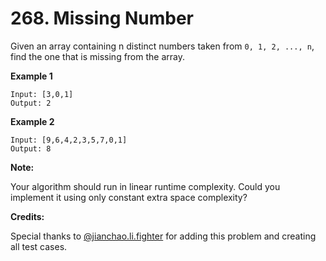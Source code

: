 # 268. Missing Number

Given an array containing n distinct numbers taken from `0, 1, 2, ..., n`, find the one that is missing from the array.

**Example 1**
    
    Input: [3,0,1]
    Output: 2

**Example 2**
    
    Input: [9,6,4,2,3,5,7,0,1]
    Output: 8


**Note:**

Your algorithm should run in linear runtime complexity. Could you implement it using only constant extra space complexity?

**Credits:**

Special thanks to [@jianchao.li.fighter](https://leetcode.com/discuss/user/jianchao.li.fighter) for adding this problem and creating all test cases.
